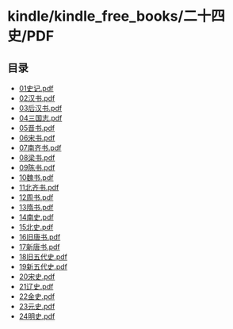 # kindle/kindle_free_books/二十四史/PDF

<!-- summary -->
## 目录

- [01史记.pdf](/kindle/kindle_free_books/二十四史/PDF/01史记.pdf)
- [02汉书.pdf](/kindle/kindle_free_books/二十四史/PDF/02汉书.pdf)
- [03后汉书.pdf](/kindle/kindle_free_books/二十四史/PDF/03后汉书.pdf)
- [04三国志.pdf](/kindle/kindle_free_books/二十四史/PDF/04三国志.pdf)
- [05晋书.pdf](/kindle/kindle_free_books/二十四史/PDF/05晋书.pdf)
- [06宋书.pdf](/kindle/kindle_free_books/二十四史/PDF/06宋书.pdf)
- [07南齐书.pdf](/kindle/kindle_free_books/二十四史/PDF/07南齐书.pdf)
- [08梁书.pdf](/kindle/kindle_free_books/二十四史/PDF/08梁书.pdf)
- [09陈书.pdf](/kindle/kindle_free_books/二十四史/PDF/09陈书.pdf)
- [10魏书.pdf](/kindle/kindle_free_books/二十四史/PDF/10魏书.pdf)
- [11北齐书.pdf](/kindle/kindle_free_books/二十四史/PDF/11北齐书.pdf)
- [12周书.pdf](/kindle/kindle_free_books/二十四史/PDF/12周书.pdf)
- [13隋书.pdf](/kindle/kindle_free_books/二十四史/PDF/13隋书.pdf)
- [14南史.pdf](/kindle/kindle_free_books/二十四史/PDF/14南史.pdf)
- [15北史.pdf](/kindle/kindle_free_books/二十四史/PDF/15北史.pdf)
- [16旧唐书.pdf](/kindle/kindle_free_books/二十四史/PDF/16旧唐书.pdf)
- [17新唐书.pdf](/kindle/kindle_free_books/二十四史/PDF/17新唐书.pdf)
- [18旧五代史.pdf](/kindle/kindle_free_books/二十四史/PDF/18旧五代史.pdf)
- [19新五代史.pdf](/kindle/kindle_free_books/二十四史/PDF/19新五代史.pdf)
- [20宋史.pdf](/kindle/kindle_free_books/二十四史/PDF/20宋史.pdf)
- [21辽史.pdf](/kindle/kindle_free_books/二十四史/PDF/21辽史.pdf)
- [22金史.pdf](/kindle/kindle_free_books/二十四史/PDF/22金史.pdf)
- [23元史.pdf](/kindle/kindle_free_books/二十四史/PDF/23元史.pdf)
- [24明史.pdf](/kindle/kindle_free_books/二十四史/PDF/24明史.pdf)

<!-- SUMMARY_AUTO @ https://github.com/LeungGeorge -->
<!-- summary -->
